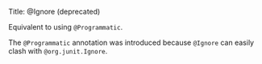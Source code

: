 Title: @Ignore (deprecated)

Equivalent to using `@Programmatic`.

The `@Programmatic` annotation was
introduced because `@Ignore` can easily clash with `@org.junit.Ignore`.
